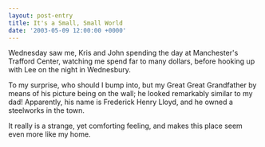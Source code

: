 ```yaml
---
layout: post-entry
title: It's a Small, Small World
date: '2003-05-09 12:00:00 +0000'
---
```

Wednesday saw me, Kris and John spending the day at Manchester's Trafford Center, watching me spend far to many dollars, before hooking up with Lee on the night in Wednesbury.

To my surprise, who should I bump into, but my Great Great Grandfather by means of his picture being on the wall; he looked remarkably similar to my dad! Apparently, his name is Frederick Henry Lloyd, and he owned a steelworks in the town.

It really is a strange, yet comforting feeling, and makes this place seem even more like my home.